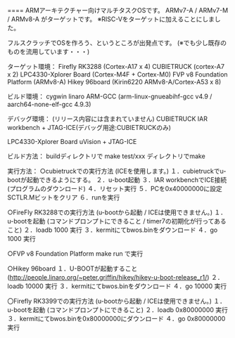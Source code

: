 ====
ARMアーキテクチャー向けマルチタスクOSです。
ARMv7-A / ARMv7-M / ARMv8-A がターゲットです。
※RISC-Vをターゲットに加えることにしました。

フルスクラッチでOSを作ろう、というところが出発点です。
(※でも少し既存のものを流用しています・・・)

ターゲット環境：
Firefly RK3288 (Cortex-A17 x 4)
CUBIETRUCK (cortex-A7 x 2)
LPC4330-Xplorer Board (Cortex-M4F + Cortex-M0)
FVP v8 Foundation Platform (ARMv8-A)
Hikey 96board (Kirin6220 ARMv8-A/Cortex-A53 x 8)

ビルド環境：
cygwin
linaro ARM-GCC (arm-linux-gnueabihf-gcc v4.9 / aarch64-none-elf-gcc 4.9.3)

デバッグ環境： (リリース内容には含まれていません)
CUBIETRUCK
IAR workbench + JTAG-ICE(デバッグ用途:CUBIETRUCKのみ)

LPC4330-Xplorer Board
uVision + JTAG-ICE


ビルド方法：
 buildディレクトリで make
 test/xxx ディレクトリでmake

実行方法：
○cubietruckでの実行方法 (ICEを使用します。)
１．cubietruckでu-bootが起動できるようにする。
２．u-boot起動
３．IAR workbenchでICE接続(プログラムのダウンロード)
４．リセット実行
５．PCを0x40000000に設定 SCTLR.Mビットをクリア
６．runを実行

○FireFly RK3288での実行方法 (u-bootから起動 / ICEは使用できません。)
１．u-bootを起動 (コマンドプロンプトにできること / timer7の初期化が行ってあること)
２．loadb 1000 実行
３．kermitにてbwos.binをダウンロード
４．go 1000 実行

○FVP v8 Foundation Platform
make run で実行

○Hikey 96board
１．U-BOOTが起動すること (http://people.linaro.org/~peter.griffin/hikey/hikey-u-boot-release_r1/)
２．loadb 10000 実行
３．kermitにてbwos.binをダウンロード
４．go 10000 実行

〇Firefly RK3399での実行方法 (u-bootから起動 / ICEは使用できません。)
１．u-bootを起動 (コマンドプロンプトにできること)
２．loadb 0x80000000 実行
３．kermitにてbwos.binを0x80000000にダウンロード
４．go 0x80000000 実行
